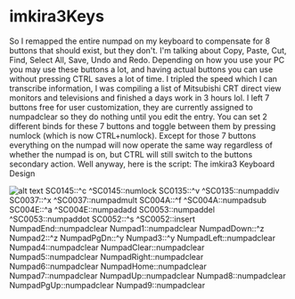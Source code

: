 # imkira3Keys
So I remapped the entire numpad on my keyboard to compensate for 8 buttons that should exist, but they don't. I'm talking
about Copy, Paste, Cut, Find, Select All, Save, Undo and Redo. Depending on how you use your PC you may use these buttons
a lot, and having actual buttons you can use without pressing CTRL saves a lot of time. I tripled the speed which I can
transcribe information, I was compiling a list of Mitsubishi CRT direct view monitors and televisions and finished a days
work in 3 hours lol. I left 7 buttons free for user customization, they are currently assigned to numpadclear so they do nothing
until you edit the entry. You can set 2 different binds for these 7 buttons and toggle between them by pressing numlock
(which is now CTRL+numlock). Except for those 7 buttons everything on the numpad will now operate the same way regardless
of whether the numpad is on, but CTRL will still switch to the buttons secondary action. Well anyway, here is the
script:
The imkira3 Keyboard Design

![alt text](https://archive.org/download/20230121-124552/imkira3KeyboardMod2.jpg)
SC0145::^c
^SC0145::numlock
SC0135::^v
^SC0135::numpaddiv
SC0037::^x
^SC0037::numpadmult
SC004A::^f
^SC004A::numpadsub
SC004E::^a
^SC004E::numpadadd
SC0053::numpaddel
^SC0053::numpaddot
SC0052::^s
^SC0052::insert
NumpadEnd::numpadclear
Numpad1::numpadclear
NumpadDown::^z
Numpad2::^z
NumpadPgDn::^y
Numpad3::^y
NumpadLeft::numpadclear
Numpad4::numpadclear
NumpadClear::numpadclear
Numpad5::numpadclear
NumpadRight::numpadclear
Numpad6::numpadclear
NumpadHome::numpadclear
Numpad7::numpadclear
NumpadUp::numpadclear
Numpad8::numpadclear
NumpadPgUp::numpadclear
Numpad9::numpadclear
